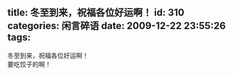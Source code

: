 title: 冬至到来，祝福各位好运啊！
id: 310
categories: 闲言碎语
date: 2009-12-22 23:55:26
tags:
---

冬至到来，祝福各位好运啊！
</br>要吃饺子的啊！
